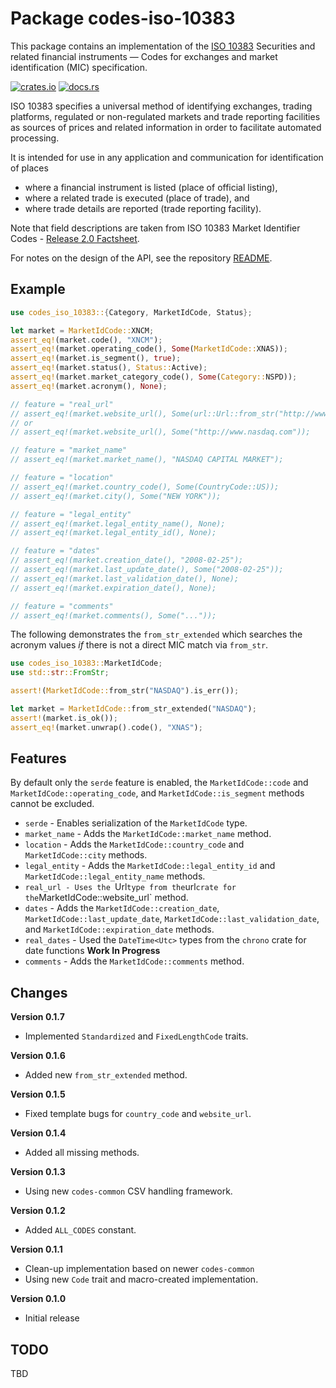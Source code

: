 # Package codes-iso-10383

This package contains an implementation of the [ISO
10383](https://www.iso.org/standard/61067.html) Securities and related
financial instruments — Codes for exchanges and market identification (MIC)
specification.

[![crates.io](https://img.shields.io/crates/v/codes-iso-10383.svg)](https://crates.io/crates/codes-iso-10383)
[![docs.rs](https://docs.rs/codes-iso-10383/badge.svg)](https://docs.rs/codes-iso-10383)

ISO 10383 specifies a universal method of identifying exchanges, trading
platforms, regulated or non-regulated markets and trade reporting facilities
as sources of prices and related information in order to facilitate automated
processing.

It is intended for use in any application and communication for identification of places

* where a financial instrument is listed (place of official listing),
* where a related trade is executed (place of trade), and
* where trade details are reported (trade reporting facility).

Note that field descriptions are taken from ISO 10383 Market Identifier Codes - [Release 2.0 Factsheet](https://www.iso20022.org/sites/default/files/2022-11/ISO10383_MIC_Release_2_0_Factsheet_v2.pdf).

For notes on the design of the API, see the repository 
[README](https://github.com/johnstonskj/rust-codes/blob/main/README.md).

## Example

```rust
use codes_iso_10383::{Category, MarketIdCode, Status};

let market = MarketIdCode::XNCM;
assert_eq!(market.code(), "XNCM");
assert_eq!(market.operating_code(), Some(MarketIdCode::XNAS));
assert_eq!(market.is_segment(), true);
assert_eq!(market.status(), Status::Active);
assert_eq!(market.market_category_code(), Some(Category::NSPD));
assert_eq!(market.acronym(), None);

// feature = "real_url"
// assert_eq!(market.website_url(), Some(url::Url::from_str("http://www.nasdaq.com").unwrap()));
// or
// assert_eq!(market.website_url(), Some("http://www.nasdaq.com"));

// feature = "market_name"
// assert_eq!(market.market_name(), "NASDAQ CAPITAL MARKET");

// feature = "location"
// assert_eq!(market.country_code(), Some(CountryCode::US));
// assert_eq!(market.city(), Some("NEW YORK"));

// feature = "legal_entity"
// assert_eq!(market.legal_entity_name(), None);
// assert_eq!(market.legal_entity_id(), None);

// feature = "dates"
// assert_eq!(market.creation_date(), "2008-02-25");
// assert_eq!(market.last_update_date(), Some("2008-02-25"));
// assert_eq!(market.last_validation_date(), None);
// assert_eq!(market.expiration_date(), None);

// feature = "comments"
// assert_eq!(market.comments(), Some("..."));
```

The following demonstrates the `from_str_extended` which searches the
acronym values *if* there is not a direct MIC match via `from_str`.

```rust
use codes_iso_10383::MarketIdCode;
use std::str::FromStr;

assert!(MarketIdCode::from_str("NASDAQ").is_err());

let market = MarketIdCode::from_str_extended("NASDAQ");
assert!(market.is_ok());
assert_eq!(market.unwrap().code(), "XNAS");
```

## Features

By default only the `serde` feature is enabled, the `MarketIdCode::code` and
`MarketIdCode::operating_code`, and `MarketIdCode::is_segment` methods cannot be excluded.

* `serde` - Enables serialization of the `MarketIdCode` type.
* `market_name` - Adds the `MarketIdCode::market_name` method.
* `location` - Adds the `MarketIdCode::country_code` and `MarketIdCode::city` methods.
* `legal_entity` - Adds the `MarketIdCode::legal_entity_id` and `MarketIdCode::legal_entity_name` methods.
* `real_url - Uses the `Url` type from the `url` crate for the `MarketIdCode::website_url` method.
* `dates` - Adds the `MarketIdCode::creation_date`, `MarketIdCode::last_update_date`, `MarketIdCode::last_validation_date`, and `MarketIdCode::expiration_date` methods.
* `real_dates` - Used the `DateTime<Utc>` types from the `chrono` crate for date functions **Work In Progress**
* `comments` - Adds the `MarketIdCode::comments` method.

## Changes

**Version 0.1.7**

* Implemented `Standardized` and `FixedLengthCode` traits.

**Version 0.1.6**

* Added new `from_str_extended` method.

**Version 0.1.5**

* Fixed template bugs for `country_code` and `website_url`.

**Version 0.1.4**

* Added all missing methods.

**Version 0.1.3**

* Using new `codes-common` CSV handling framework.

**Version 0.1.2**

* Added `ALL_CODES` constant.

**Version 0.1.1**

* Clean-up implementation based on newer `codes-common`
* Using new `Code` trait and macro-created implementation.

**Version 0.1.0**

* Initial release

## TODO

TBD
